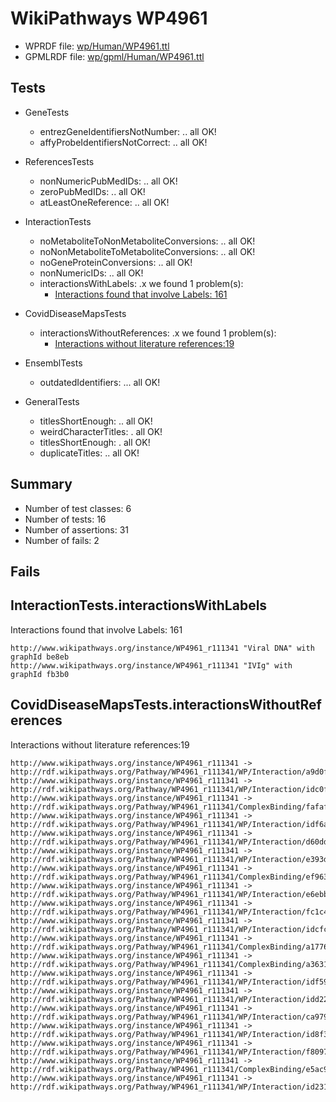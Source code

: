 # WikiPathways WP4961

* WPRDF file: [wp/Human/WP4961.ttl](../wp/Human/WP4961.ttl)
* GPMLRDF file: [wp/gpml/Human/WP4961.ttl](../wp/gpml/Human/WP4961.ttl)

## Tests

* GeneTests
    * entrezGeneIdentifiersNotNumber: .. all OK!
    * affyProbeIdentifiersNotCorrect: .. all OK!

* ReferencesTests
    * nonNumericPubMedIDs: .. all OK!
    * zeroPubMedIDs: .. all OK!
    * atLeastOneReference: .. all OK!

* InteractionTests
    * noMetaboliteToNonMetaboliteConversions: .. all OK!
    * noNonMetaboliteToMetaboliteConversions: .. all OK!
    * noGeneProteinConversions: .. all OK!
    * nonNumericIDs: .. all OK!
    * interactionsWithLabels: .x we found 1 problem(s):
        * [Interactions found that involve Labels: 161](#d45d6f33)

* CovidDiseaseMapsTests
    * interactionsWithoutReferences: .x we found 1 problem(s):
        * [Interactions without literature references:19](#2e295b46)

* EnsemblTests
    * outdatedIdentifiers: ... all OK!

* GeneralTests
    * titlesShortEnough: .. all OK!
    * weirdCharacterTitles: . all OK!
    * titlesShortEnough: . all OK!
    * duplicateTitles: .. all OK!

## Summary

* Number of test classes: 6
* Number of tests: 16
* Number of assertions: 31
* Number of fails: 2

## Fails

<a name="d45d6f33" />

## InteractionTests.interactionsWithLabels

Interactions found that involve Labels: 161
```
http://www.wikipathways.org/instance/WP4961_r111341 "Viral DNA" with graphId be8eb
http://www.wikipathways.org/instance/WP4961_r111341 "IVIg" with graphId fb3b0

```
<a name="2e295b46" />

## CovidDiseaseMapsTests.interactionsWithoutReferences

Interactions without literature references:19
```
http://www.wikipathways.org/instance/WP4961_r111341 -> http://rdf.wikipathways.org/Pathway/WP4961_r111341/WP/Interaction/a9d0f
http://www.wikipathways.org/instance/WP4961_r111341 -> http://rdf.wikipathways.org/Pathway/WP4961_r111341/WP/Interaction/idc0fbb31c
http://www.wikipathways.org/instance/WP4961_r111341 -> http://rdf.wikipathways.org/Pathway/WP4961_r111341/ComplexBinding/fafaf
http://www.wikipathways.org/instance/WP4961_r111341 -> http://rdf.wikipathways.org/Pathway/WP4961_r111341/WP/Interaction/idf6aa73a2
http://www.wikipathways.org/instance/WP4961_r111341 -> http://rdf.wikipathways.org/Pathway/WP4961_r111341/WP/Interaction/d60dd
http://www.wikipathways.org/instance/WP4961_r111341 -> http://rdf.wikipathways.org/Pathway/WP4961_r111341/WP/Interaction/e393d
http://www.wikipathways.org/instance/WP4961_r111341 -> http://rdf.wikipathways.org/Pathway/WP4961_r111341/ComplexBinding/ef963
http://www.wikipathways.org/instance/WP4961_r111341 -> http://rdf.wikipathways.org/Pathway/WP4961_r111341/WP/Interaction/e6ebb
http://www.wikipathways.org/instance/WP4961_r111341 -> http://rdf.wikipathways.org/Pathway/WP4961_r111341/WP/Interaction/fc1c4
http://www.wikipathways.org/instance/WP4961_r111341 -> http://rdf.wikipathways.org/Pathway/WP4961_r111341/WP/Interaction/idcfcc5c05
http://www.wikipathways.org/instance/WP4961_r111341 -> http://rdf.wikipathways.org/Pathway/WP4961_r111341/ComplexBinding/a1776
http://www.wikipathways.org/instance/WP4961_r111341 -> http://rdf.wikipathways.org/Pathway/WP4961_r111341/ComplexBinding/a3631
http://www.wikipathways.org/instance/WP4961_r111341 -> http://rdf.wikipathways.org/Pathway/WP4961_r111341/WP/Interaction/idf594d3e0
http://www.wikipathways.org/instance/WP4961_r111341 -> http://rdf.wikipathways.org/Pathway/WP4961_r111341/WP/Interaction/idd224ff2a
http://www.wikipathways.org/instance/WP4961_r111341 -> http://rdf.wikipathways.org/Pathway/WP4961_r111341/WP/Interaction/ca979
http://www.wikipathways.org/instance/WP4961_r111341 -> http://rdf.wikipathways.org/Pathway/WP4961_r111341/WP/Interaction/id8f3d31d3
http://www.wikipathways.org/instance/WP4961_r111341 -> http://rdf.wikipathways.org/Pathway/WP4961_r111341/WP/Interaction/f8097
http://www.wikipathways.org/instance/WP4961_r111341 -> http://rdf.wikipathways.org/Pathway/WP4961_r111341/ComplexBinding/e5ac9
http://www.wikipathways.org/instance/WP4961_r111341 -> http://rdf.wikipathways.org/Pathway/WP4961_r111341/WP/Interaction/id231333be

```
